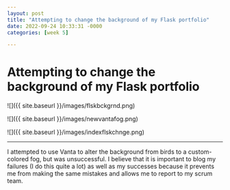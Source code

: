 ```yaml
---
layout: post
title: "Attempting to change the background of my Flask portfolio"
date: 2022-09-24 10:33:31 -0000
categories: [week 5]

---
```


# Attempting to change the background of my Flask portfolio


![]({{ site.baseurl }}/images/flskbckgrnd.png)

![]({{ site.baseurl }}/images/newvantafog.png)

![]({{ site.baseurl }}/images/indexflskchnge.png)

---

I attempted to use Vanta to alter the background from birds to a custom-colored fog, but was unsuccessful. I believe that it is important to blog my failures (I do this quite a lot) as well as my successes because it prevents me from making the same mistakes and allows me to report to my scrum team.
